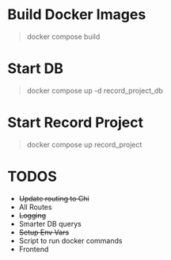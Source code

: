 # Build Docker Images
> docker compose build

# Start DB

> docker compose up -d record_project_db

# Start Record Project

>  docker compose up record_project

# TODOS

- ~~Update routing to Chi~~
- All Routes
- ~~Logging~~
- Smarter DB querys
- ~~Setup Env Vars~~
- Script to run docker commands 
- Frontend

